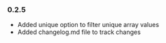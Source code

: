 ### 0.2.5
- Added unique option to filter unique array values
- Added changelog.md file to track changes

